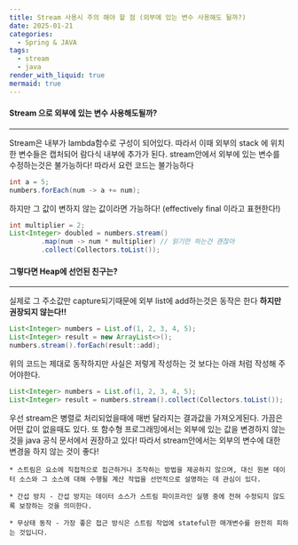 ```yaml
---
title: Stream 사용시 주의 해야 할 점 (외부에 있는 변수 사용해도 될까?)
date: 2025-01-21
categories:
  - Spring & JAVA
tags:
  - stream
  - java
render_with_liquid: true
mermaid: true
---
```

#### Stream 으로 외부에 있는 변수 사용해도될까?
---
Stream은 내부가 lambda함수로 구성이 되어있다. 따라서 이때 외부의 stack 에 위치한 변수들은 캡처되어 람다식 내부에 추가가 된다. stream안에서 외부에 있는 변수를 수정하는것은 불가능하다! 따라서 요런 코드는 불가능하다
```java
int a = 5;
numbers.forEach(num -> a += num);
```
하지만 그 값이 변하지 않는 값이라면 가능하다! (effectively final 이라고 표현한다!)
```java
int multiplier = 2;
List<Integer> doubled = numbers.stream()
        .map(num -> num * multiplier) // 읽기만 하는건 괜찮아
        .collect(Collectors.toList());
```

#### 그렇다면 Heap에 선언된 친구는?
----
실제로 그 주소값만 capture되기때문에 외부 list에 add하는것은 동작은 한다 **하지만 권장되지 않는다!!**

```java
List<Integer> numbers = List.of(1, 2, 3, 4, 5);
List<Integer> result = new ArrayList<>();
numbers.stream().forEach(result::add);
```

위의 코드는 제대로 동작하지만 사실은 저렇게 작성하는 것 보다는 아래 처럼 작성해 주어야한다.
```java
List<Integer> numbers = List.of(1, 2, 3, 4, 5);
List<Integer> result = numbers.stream().collect(Collectors.toList());
```

우선 stream은 병렬로 처리되었을때에 매번 달라지는 결과값을 가져오게된다. 가끔은 어떤 값이 없을때도 있다. 또 함수형 프로그래밍에서는 외부에 있는 값을 변경하지 않는것을 java 공식 문서에서 권장하고 있다! 따라서 stream안에서는 외부의 변수에 대한 변경을 하지 않는 것이 좋다!

```
* 스트림은 요소에 직접적으로 접근하거나 조작하는 방법을 제공하지 않으며, 대신 원본 데이터 소스와 그 소스에 대해 수행될 계산 작업을 선언적으로 설명하는 데 관심이 있다.

* 간섭 방지 - 간섭 방지는 데이터 소스가 스트림 파이프라인 실행 중에 전혀 수정되지 않도록 보장하는 것을 의미한다.

* 무상태 동작 - 가장 좋은 접근 방식은 스트림 작업에 stateful한 매개변수를 완전히 피하는 것입니다.
```